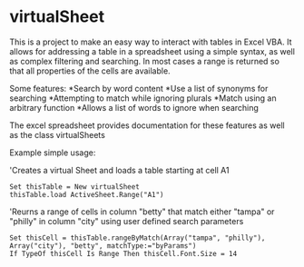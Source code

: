 
# virtualSheet
This is a project to make an easy way to interact with tables in Excel VBA. It allows for addressing a table in a spreadsheet using a simple syntax, as well as complex filtering and searching. In most cases a range is returned so that all properties of the cells are available.

Some features:
*Search by word content
*Use a list of synonyms for searching
*Attempting to match while ignoring plurals
*Match using an arbitrary function
*Allows a list of words to ignore when searching

The excel spreadsheet provides documentation for these features as well as the class virtualSheets



Example simple usage:


'Creates a virtual Sheet and loads a table starting at cell A1
```vba
Set thisTable = New virtualSheet
thisTable.load ActiveSheet.Range("A1")
```



'Reurns a range of cells in column "betty" that match either "tampa" or "philly" in column "city" using user defined search parameters
```vba
Set thisCell = thisTable.rangeByMatch(Array("tampa", "philly"), Array("city"), "betty", matchType:="byParams")
If TypeOf thisCell Is Range Then thisCell.Font.Size = 14
```


